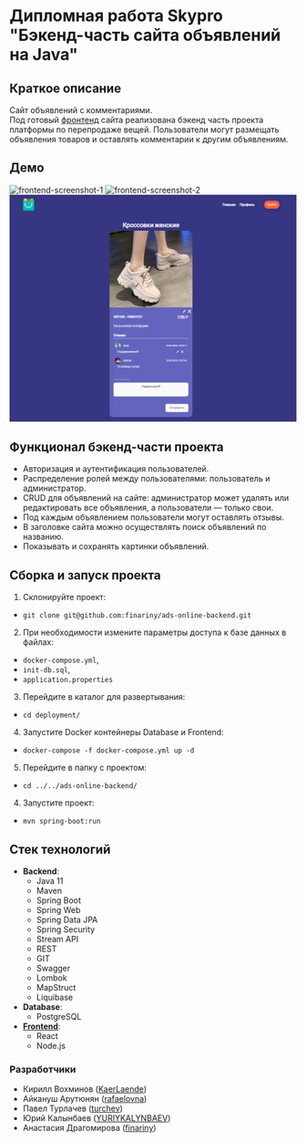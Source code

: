 # Дипломная работа Skypro "Бэкенд-часть сайта объявлений на Java"

## Краткое описание
Сайт объявлений с комментариями.  
Под готовый [фронтенд](https://github.com/BizinMitya/front-react-avito) сайта реализована бэкенд часть проекта платформы по перепродаже вещей.
Пользователи могут размещать объявления товаров и оставлять комментарии к другим объявлениям.

## Демо
![frontend-screenshot-1](src/main/resources/screenshots/frontend-screenshot-1.jpg)
![frontend-screenshot-2](src/main/resources/screenshots/frontend-screenshot-2.jpg)
![frontend-screenshot-3](src/main/resources/screenshots/frontend-screenshot-3.jpg)

## Функционал бэкенд-части проекта
- Авторизация и аутентификация пользователей.
- Распределение ролей между пользователями: пользователь и администратор.
- CRUD для объявлений на сайте: администратор может удалять или редактировать все объявления, а пользователи — только свои.
- Под каждым объявлением пользователи могут оставлять отзывы.
- В заголовке сайта можно осуществлять поиск объявлений по названию.
- Показывать и сохранять картинки объявлений.

## Сборка и запуск проекта
1. Склонируйте проект:
* `git clone git@github.com:finariny/ads-online-backend.git`
2. При необходимости измените параметры доступа к базе данных в файлах:
* `docker-compose.yml`, 
* `init-db.sql`, 
* `application.properties`  
3. Перейдите в каталог для развертывания:
* `cd deployment/`
4. Запустите Docker контейнеры Database и Frontend:
* `docker-compose -f docker-compose.yml up -d`
5. Перейдите в папку с проектом:
*  `cd ../../ads-online-backend/`
4. Запустите проект:
* `mvn spring-boot:run`

## Стек технологий
* **Backend**:
  - Java 11
  - Maven
  - Spring Boot
  - Spring Web
  - Spring Data JPA
  - Spring Security
  - Stream API
  - REST
  - GIT
  - Swagger
  - Lombok
  - MapStruct
  - Liquibase
* **Database**:
  - PostgreSQL
* **[Frontend](https://github.com/BizinMitya/front-react-avito)**:
  - React
  - Node.js

### Разработчики
- Кирилл Вохминов ([KaerLaende](https://github.com/KaerLaende))
- Айкануш Арутюнян ([rafaelovna](https://github.com/rafaelovna))
- Павел Турлачев ([turchev](https://github.com/turchev))
- Юрий Калынбаев ([YURIYKALYNBAEV](https://github.com/YURIYKALYNBAEV))
- Анастасия Драгомирова ([finariny](https://github.com/finariny))